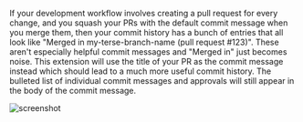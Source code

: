 If your development workflow involves creating a pull request for every change, and you squash your PRs with the default commit message when you merge them, then your commit history has a bunch of entries that all look like "Merged in my-terse-branch-name (pull request #123)". These aren't especially helpful commit messages and "Merged in" just becomes noise. This extension will use the title of your PR as the commit message instead which should lead to a much more useful commit history. The bulleted list of individual commit messages and approvals will still appear in the body of the commit message.

![screenshot](https://raw.githubusercontent.com/reywood/bitbucket-pr-commit-message/master/images/screen-shot-1.png)
